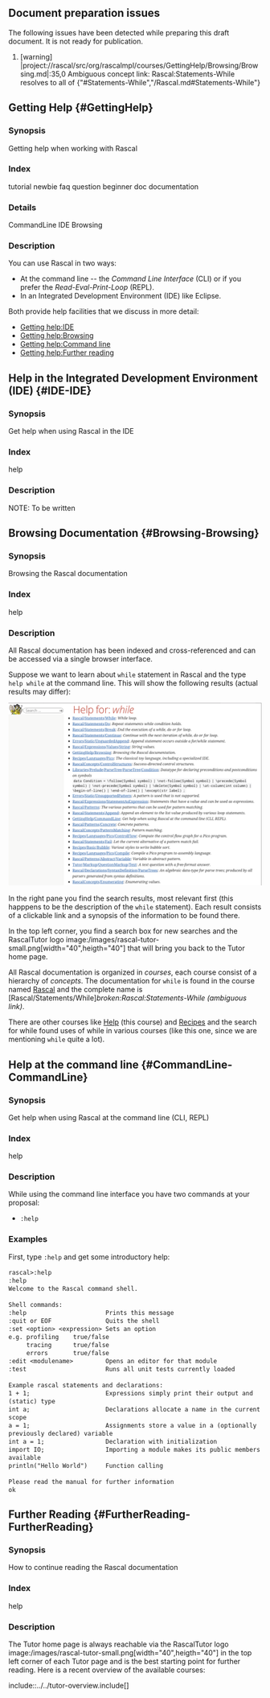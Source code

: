 ## Document preparation issues

The following issues have been detected while preparing this draft document. It is not ready for publication.

1. [warning] |project://rascal/src/org/rascalmpl/courses/GettingHelp/Browsing/Browsing.md|:35,0 Ambiguous concept link: Rascal:Statements-While resolves to all of {"#Statements-While","/Rascal.md#Statements-While"}

## Getting Help {#GettingHelp}

### Synopsis 
Getting help when working with Rascal

### Index 
tutorial newbie faq question beginner doc documentation

### Details 
CommandLine IDE Browsing

### Description 

You can use Rascal in two ways: 

* At the command line -- the _Command Line Interface_ (CLI) or 
  if you prefer the _Read-Eval-Print-Loop_ (REPL).
* In an Integrated Development Environment (IDE) like Eclipse.

Both provide help facilities that we discuss in more detail:

* [Getting help:IDE](/GettingHelp.md#IDE-IDE)
* [Getting help:Browsing](/GettingHelp.md#Browsing-Browsing)
* [Getting help:Command line](/GettingHelp.md#CommandLine-CommandLine)
* [Getting help:Further reading](/GettingHelp.md#FurtherReading-FurtherReading)

## Help in the Integrated Development Environment (IDE) {#IDE-IDE}

### Synopsis 
Get help when using Rascal in the IDE

### Index 
help

### Description 



NOTE: To be written

## Browsing Documentation {#Browsing-Browsing}

### Synopsis 
Browsing the Rascal documentation

### Index 
help

### Description 

All Rascal documentation has been indexed and cross-referenced 
and can be accessed via a single browser interface.

Suppose we want to learn about `while` statement in Rascal and 
the type `help while` at the command line. This will show the following
results (actual results may differ):

![](/assets/d23adf2f-7810-43f5-88be-e98d269834f0.png)

In the right pane you find the search results,
most relevant first (this happpens to be the
description of the `while` statement).
Each result consists of a clickable link and
a synopsis of the information to be found there.

In the top left corner, you find a search box
for new searches and the RascalTutor logo image:/images/rascal-tutor-small.png[width="40",heigth="40"] that
will bring you back to the Tutor home page.

All Rascal documentation is organized
in _courses_, each course consist of
a hierarchy of _concepts_.
The documentation for `while` is found in the
course named [Rascal](#Rascal)
and the complete name is [Rascal/Statements/While]_broken:Rascal:Statements-While (ambiguous link)_.

There are other courses like [Help](#Commands-Help) (this course)
and [Recipes](#Recipes) and the search for while
found uses of while in various courses (like this one, since we are mentioning
`while` quite a lot).

## Help at the command line {#CommandLine-CommandLine}

### Synopsis 
Get help when using Rascal at the command line (CLI, REPL)

### Index 
help

### Description 

While using the command line interface you have two commands at your proposal:

* `:help`

### Examples 

First, type `:help` and get some introductory help:


```rascal-shell
rascal>:help
:help
Welcome to the Rascal command shell.

Shell commands:
:help                      Prints this message
:quit or EOF               Quits the shell
:set <option> <expression> Sets an option
e.g. profiling    true/false
     tracing      true/false
     errors       true/false
:edit <modulename>         Opens an editor for that module
:test                      Runs all unit tests currently loaded

Example rascal statements and declarations:
1 + 1;                     Expressions simply print their output and (static) type
int a;                     Declarations allocate a name in the current scope
a = 1;                     Assignments store a value in a (optionally previously declared) variable
int a = 1;                 Declaration with initialization
import IO;                 Importing a module makes its public members available
println("Hello World")     Function calling

Please read the manual for further information
ok
```
  

## Further Reading {#FurtherReading-FurtherReading}

### Synopsis 
How to continue reading the Rascal documentation

### Index 
help

### Description 

The Tutor home page is always reachable via the RascalTutor logo image:/images/rascal-tutor-small.png[width="40",heigth="40"] 
in the top left corner of each Tutor page and is the best starting point for further reading. 
Here is a recent overview of the available courses:

include::../../tutor-overview.include[]

